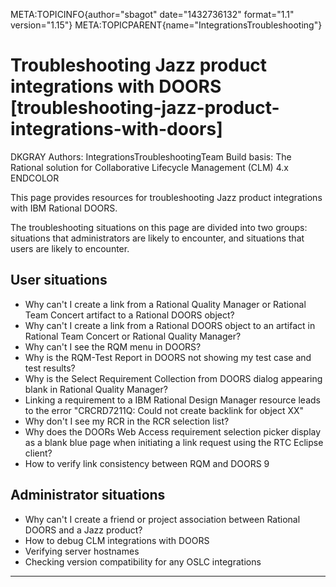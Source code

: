 META:TOPICINFO{author="sbagot" date="1432736132" format="1.1"
version="1.15"} META:TOPICPARENT{name="IntegrationsTroubleshooting"}

# Troubleshooting Jazz product integrations with DOORS [troubleshooting-jazz-product-integrations-with-doors]

DKGRAY Authors: IntegrationsTroubleshootingTeam Build basis: The
Rational solution for Collaborative Lifecycle Management (CLM) 4.x
ENDCOLOR

This page provides resources for troubleshooting Jazz product
integrations with IBM Rational DOORS.

The troubleshooting situations on this page are divided into two groups:
situations that administrators are likely to encounter, and situations
that users are likely to encounter.

## User situations

-   Why can't I create a link from a Rational Quality Manager or
    Rational Team Concert artifact to a Rational DOORS object?
-   Why can't I create a link from a Rational DOORS object to an
    artifact in Rational Team Concert or Rational Quality Manager?
-   Why can't I see the RQM menu in DOORS?
-   Why is the RQM-Test Report in DOORS not showing my test case and
    test results?
-   Why is the Select Requirement Collection from DOORS dialog appearing
    blank in Rational Quality Manager?
-   Linking a requirement to a IBM Rational Design Manager resource
    leads to the error "CRCRD7211Q: Could not create backlink for object
    XX"
-   Why don't I see my RCR in the RCR selection list?
-    Why does the DOORs Web Access requirement selection picker display
    as a blank blue page when initiating a link request using the RTC
    Eclipse client?
-   How to verify link consistency between RQM and DOORS 9

## Administrator situations

-   Why can't I create a friend or project association between Rational
    DOORS and a Jazz product?
-   How to debug CLM integrations with DOORS
-   Verifying server hostnames
-   Checking version compatibility for any OSLC integrations

--------------------
